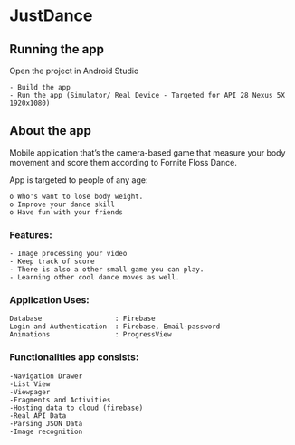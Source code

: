 # JustDance

## Running the app
  Open the project in Android Studio
  
    - Build the app
    - Run the app (Simulator/ Real Device - Targeted for API 28 Nexus 5X 1920x1080)

## About the app

  Mobile application that’s the camera-based game that measure your body movement and score them according to Fornite Floss Dance. 

App is targeted to people of any age:
  
    o Who's want to lose body weight.
    o Improve your dance skill 
    o Have fun with your friends
   
### Features:

    - Image processing your video 
    - Keep track of score 
    - There is also a other small game you can play.
    - Learning other cool dance moves as well.
 
### Application Uses:

    Database                  : Firebase
    Login and Authentication  : Firebase, Email-password
    Animations                : ProgressView

### Functionalities app consists:

    -Navigation Drawer
    -List View
    -Viewpager 
    -Fragments and Activities
    -Hosting data to cloud (firebase)
    -Real API Data
    -Parsing JSON Data
    -Image recognition
